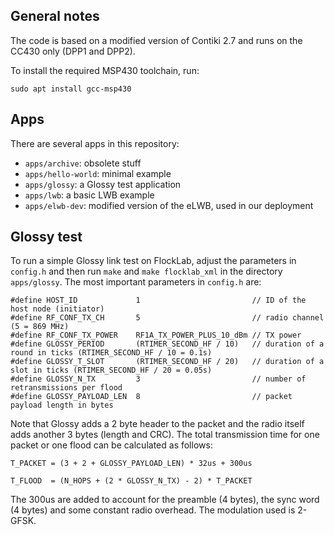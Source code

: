 ## General notes

The code is based on a modified version of Contiki 2.7 and runs on the CC430 only (DPP1 and DPP2).  

To install the required MSP430 toolchain, run:

    sudo apt install gcc-msp430

## Apps

There are several apps in this repository:
*  `apps/archive`: obsolete stuff
*  `apps/hello-world`:  minimal example
*  `apps/glossy`:  a Glossy test application
*  `apps/lwb`: a basic LWB example
*  `apps/elwb-dev`: modified version of the eLWB, used in our deployment


## Glossy test

To run a simple Glossy link test on FlockLab, adjust the parameters in `config.h` and then run `make` and `make flocklab_xml` in the directory `apps/glossy`. The most important parameters in `config.h` are:
```
#define HOST_ID             1                         // ID of the host node (initiator)
#define RF_CONF_TX_CH       5                         // radio channel (5 = 869 MHz)
#define RF_CONF_TX_POWER    RF1A_TX_POWER_PLUS_10_dBm // TX power
#define GLOSSY_PERIOD       (RTIMER_SECOND_HF / 10)   // duration of a round in ticks (RTIMER_SECOND_HF / 10 = 0.1s)
#define GLOSSY_T_SLOT       (RTIMER_SECOND_HF / 20)   // duration of a slot in ticks (RTIMER_SECOND_HF / 20 = 0.05s)
#define GLOSSY_N_TX         3                         // number of retransmissions per flood
#define GLOSSY_PAYLOAD_LEN  8                         // packet payload length in bytes
```
Note that Glossy adds a 2 byte header to the packet and the radio itself adds another 3 bytes (length and CRC). The total transmission time for one packet or one flood can be calculated as follows:  
```
T_PACKET = (3 + 2 + GLOSSY_PAYLOAD_LEN) * 32us + 300us

T_FLOOD  = (N_HOPS + (2 * GLOSSY_N_TX) - 2) * T_PACKET
```
The 300us are added to account for the preamble (4 bytes), the sync word (4 bytes) and some constant radio overhead. The modulation used is 2-GFSK.  

